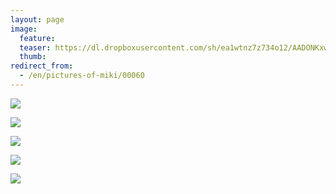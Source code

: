 ```yaml
---
layout: page
image:
  feature:
  teaser: https://dl.dropboxusercontent.com/sh/ea1wtnz7z734o12/AADONKxwXpRBNC5toPj76_Kwa/mikin-kuvat/2/DS28222-245px.jpg
  thumb:
redirect_from:
  - /en/pictures-of-miki/00060
---
```


[![](https://dl.dropboxusercontent.com/sh/ea1wtnz7z734o12/AADsKT47DzZYRLb2qDfDLS42a/mikin-kuvat/2/DS28010-800px.jpg)](https://dl.dropboxusercontent.com/sh/ea1wtnz7z734o12/AABCrzc-I5_i4-lvtbryenfXa/mikin-kuvat/2/DS28010.jpg)

[![](https://dl.dropboxusercontent.com/sh/ea1wtnz7z734o12/AAD_jj-P5MqpMxGqTFloNYq8a/mikin-kuvat/2/DS28067-800px.jpg)](https://dl.dropboxusercontent.com/sh/ea1wtnz7z734o12/AAC8dPoGRVtAs_-bNrlDzT25a/mikin-kuvat/2/DS28067.jpg)

[![](https://dl.dropboxusercontent.com/sh/ea1wtnz7z734o12/AACXUbC3FKg5Drt9REsDBJiPa/mikin-kuvat/2/DS28070-800px.jpg)](https://dl.dropboxusercontent.com/sh/ea1wtnz7z734o12/AADuwLG4tKGZJZdqF-VUqfxXa/mikin-kuvat/2/DS28070.jpg)

[![](https://dl.dropboxusercontent.com/sh/ea1wtnz7z734o12/AAAFVB8gNJ5NzTiW92l5eZGva/mikin-kuvat/2/DS28074-800px.jpg)](https://dl.dropboxusercontent.com/sh/ea1wtnz7z734o12/AAA2RYkstw-qlHWREOzmYSS_a/mikin-kuvat/2/DS28074.jpg)

[![](https://dl.dropboxusercontent.com/sh/ea1wtnz7z734o12/AAD4Tc6aXB3JmQ0_S1fFLFjQa/mikin-kuvat/2/DS28222-800px.jpg)](https://dl.dropboxusercontent.com/sh/ea1wtnz7z734o12/AACj_ADZl6drDRusn2jgZiRea/mikin-kuvat/2/DS28222.jpg)
